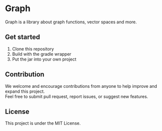 # Graph

Graph is a library about graph functions, vector spaces and more.

## Get started

1. Clone this repository
2. Build with the gradle wrapper
3. Put the jar into your own project

## Contribution

We welcome and encourage contributions from anyone to help improve and expand this project.<br>
Feel free to submit pull request, report issues, or suggest new features.

## License

This project is under the MIT License.